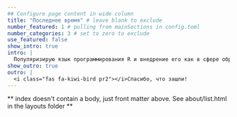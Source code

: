 ```yaml
---
## Configure page content in wide column
title: "Последнее время" # leave blank to exclude
number_featured: 1 # pulling from mainSections in config.toml
number_categories: 3 # set to zero to exclude
use_featured: false
show_intro: true
intro: |
  Популяризирую язык программирования R и внедрение его как в сфере образования, так и в решениях бизнеса. Моя цель - донести сложные вещи понятным языком для каждого.
show_outro: true
outro: |
  <i class="fas fa-kiwi-bird pr2"></i>Спасибо, что зашли!
---
```


** index doesn't contain a body, just front matter above.
See about/list.html in the layouts folder **
